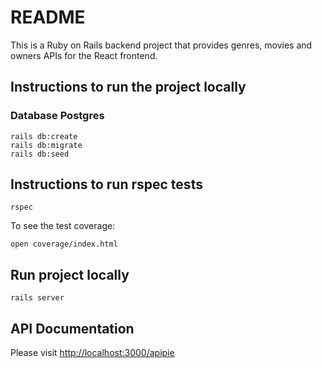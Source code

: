 # README

This is a Ruby on Rails backend project that provides genres, movies and owners APIs for the React frontend.

## Instructions to run the project locally

### Database Postgres

```
rails db:create
rails db:migrate
rails db:seed
```

## Instructions to run rspec tests

```
rspec
```

To see the test coverage:

```
open coverage/index.html
```

## Run project locally

```
rails server
```

## API Documentation

Please visit [http://localhost:3000/apipie](http://localhost:3000/apipie)
